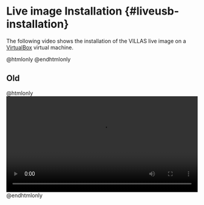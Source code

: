 # Live image Installation {#liveusb-installation}

The following video shows the installation of the VILLAS live image on a [VirtualBox](http://www.virtualbox.org) virtual machine.

@htmlonly
<asciinema-player cols="500" poster="npt:0:1" src="recordings/terminal/villaslive-installation.json">
@endhtmlonly

## Old

@htmlonly
<video controls width="100%" align="center">
	<source src="recordings/video/VILLASlive_Installation_0.8.2.mp4" type="video/mp4">
</video>
@endhtmlonly